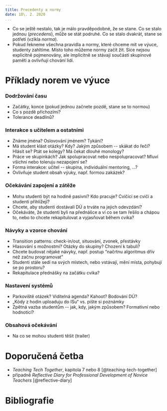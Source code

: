 ```yaml
---
title: Precedenty a normy
date: 18\. 2. 2020
...
```


* Co se ještě nestalo, tak je málo pravděpodobné, že se stane. Co se stalo
  jednou (*precedens*), může se stát podruhé. Co se stalo dvakrát, stane se
  potřetí (vzikla *norma*).
* Pokud řekneme všechna pravidla a normy, které chceme mít ve výuce, studenty
  zahltíme.  Místo toho můžeme normy začít žít.  Sice nejsou explicitně
  pojmenovány, ale implicitně se stávají součástí skupinové paměti a ovlivňují
  chování lidí.

# Příklady norem ve výuce

### Dodržování času
* Začátky, konce (pokud jednou začnete pozdě, stane se to normou)
* Co s pozdě příchozími?
* Tolerance deadlinů?

### Interakce s učitelem a ostatními
* Známe jména? Oslovování jménem? Tykání?
* Má student klást otázky? Kdy? Jakým způsobem -- skákat do řeči? Hlásit se? Ptát se kolegy? Má čekat dlouhé monology?
* Práce ve skupinkách? Jak spolupracovat nebo nespolupracovat? Mluví všichni nebo toleruju nezapojení se?
* Forma interakce: učitel -- skupina, individuální mentoring, ...?
* Ovlivňuje student obsah výuky, např. formou zakázek?

### Očekávání zapojení a zátěže
* Mohu studenti být na hodině pasivní? Kdo pracuje? Cvičící se cvičí a studenti přihlížejí?
* Chcete, aby studenti dostávali DÚ a trváte na jejich odevzdání?
* Očekáváte, že studenti byli na přednášce a ví co se tam řešilo a chápou to, nebo to chcete rekapitulovat a vyjasňovat během cvika?

### Návyky a vzorce chování
* Transition patterns: check-in/out, situování, zvonek, přestávky
* Hlasování s možnostmi? Otázky do skupiny? Chození k tabuli?
* Chcete budovat nějaké návyky, např. postup “načrtnu algoritmus dřív než začnu programovat”
* Studenti stále sedí na svých místech, nebo vstávají, mění místa, pohybují se po prostoru?
* Rekapitulace přednášky na začátku cvika?

### Nastavení systémů
* Parkoviště otázek? Viditelná agenda? Kahoot? Bodování DÚ?
* „Kódy z hodin uploaduju do ISu“ vs. pište si poznámky
* Zpětná vazba studentům -- jak, kdy, jakým způsobem? Formativní nebo hodnotící?

### Obsahová očekávání
* Na co se mohou studenti těšit (trailer)


# Doporučená četba
* *Teaching Tech Together*, kapitola 7 nebo 8 [@teaching-tech-together]
* případně *Reflective Diary for Professional Development of Novice Teachers*
[@reflective-diary]

# Bibliografie
